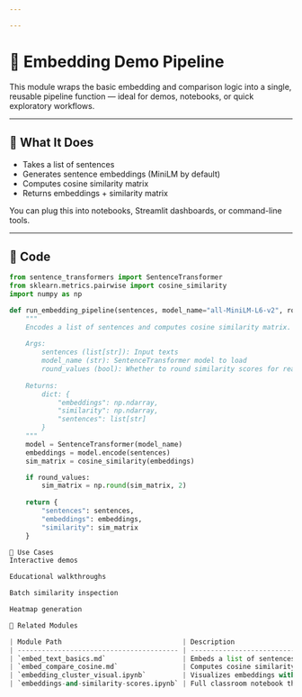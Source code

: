 ```yaml
---

---
```


# 🔁 Embedding Demo Pipeline

This module wraps the basic embedding and comparison logic into a single, reusable pipeline function — ideal for demos, notebooks, or quick exploratory workflows.

---

## 🧭 What It Does

- Takes a list of sentences
- Generates sentence embeddings (MiniLM by default)
- Computes cosine similarity matrix
- Returns embeddings + similarity matrix

You can plug this into notebooks, Streamlit dashboards, or command-line tools.

---

## 🧪 Code

```python
from sentence_transformers import SentenceTransformer
from sklearn.metrics.pairwise import cosine_similarity
import numpy as np

def run_embedding_pipeline(sentences, model_name="all-MiniLM-L6-v2", round_values=True):
    """
    Encodes a list of sentences and computes cosine similarity matrix.
    
    Args:
        sentences (list[str]): Input texts
        model_name (str): SentenceTransformer model to load
        round_values (bool): Whether to round similarity scores for readability
    
    Returns:
        dict: {
            "embeddings": np.ndarray,
            "similarity": np.ndarray,
            "sentences": list[str]
        }
    """
    model = SentenceTransformer(model_name)
    embeddings = model.encode(sentences)
    sim_matrix = cosine_similarity(embeddings)

    if round_values:
        sim_matrix = np.round(sim_matrix, 2)
    
    return {
        "sentences": sentences,
        "embeddings": embeddings,
        "similarity": sim_matrix
    }

🧠 Use Cases
Interactive demos

Educational walkthroughs

Batch similarity inspection

Heatmap generation

🔗 Related Modules

| Module Path                              | Description                                   |
| ---------------------------------------- | --------------------------------------------- |
| `embed_text_basics.md`                   | Embeds a list of sentences                    |
| `embed_compare_cosine.md`                | Computes cosine similarity between embeddings |
| `embedding_cluster_visual.ipynb`         | Visualizes embeddings with PCA                |
| `embeddings-and-similarity-scores.ipynb` | Full classroom notebook that can call this    |


